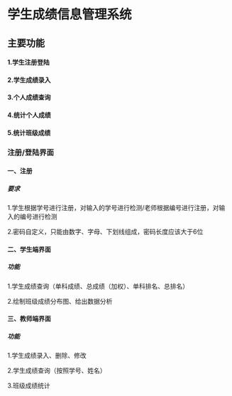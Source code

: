 # 学生成绩信息管理系统



## 主要功能

#### 1.学生注册登陆

#### 2.学生成绩录入

#### 3.个人成绩查询

#### 4.统计个人成绩

#### 5.统计班级成绩



### 注册/登陆界面

#### 一、注册

##### 要求

1.学生根据学号进行注册，对输入的学号进行检测/老师根据编号进行注册，对输入的编号进行检测

2.密码自定义，只能由数字、字母、下划线组成，密码长度应该大于6位



#### 二、学生端界面

##### 功能

1.学生成绩查询（单科成绩、总成绩（加权）、单科排名、总排名）

2.绘制班级成绩分布图、给出数据分析



#### 三、教师端界面

##### 功能

1.学生成绩录入、删除、修改

2.学生成绩查询（按照学号、姓名）

3.班级成绩统计